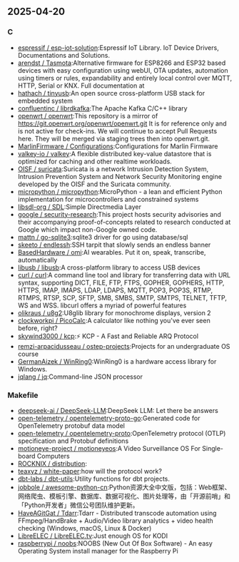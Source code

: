 ## 2025-04-20

### C

* [espressif / esp-iot-solution](https://github.com/espressif/esp-iot-solution):Espressif IoT Library. IoT Device Drivers, Documentations and Solutions.
* [arendst / Tasmota](https://github.com/arendst/Tasmota):Alternative firmware for ESP8266 and ESP32 based devices with easy configuration using webUI, OTA updates, automation using timers or rules, expandability and entirely local control over MQTT, HTTP, Serial or KNX. Full documentation at
* [hathach / tinyusb](https://github.com/hathach/tinyusb):An open source cross-platform USB stack for embedded system
* [confluentinc / librdkafka](https://github.com/confluentinc/librdkafka):The Apache Kafka C/C++ library
* [openwrt / openwrt](https://github.com/openwrt/openwrt):This repository is a mirror of https://git.openwrt.org/openwrt/openwrt.git It is for reference only and is not active for check-ins. We will continue to accept Pull Requests here. They will be merged via staging trees then into openwrt.git.
* [MarlinFirmware / Configurations](https://github.com/MarlinFirmware/Configurations):Configurations for Marlin Firmware
* [valkey-io / valkey](https://github.com/valkey-io/valkey):A flexible distributed key-value datastore that is optimized for caching and other realtime workloads.
* [OISF / suricata](https://github.com/OISF/suricata):Suricata is a network Intrusion Detection System, Intrusion Prevention System and Network Security Monitoring engine developed by the OISF and the Suricata community.
* [micropython / micropython](https://github.com/micropython/micropython):MicroPython - a lean and efficient Python implementation for microcontrollers and constrained systems
* [libsdl-org / SDL](https://github.com/libsdl-org/SDL):Simple Directmedia Layer
* [google / security-research](https://github.com/google/security-research):This project hosts security advisories and their accompanying proof-of-concepts related to research conducted at Google which impact non-Google owned code.
* [mattn / go-sqlite3](https://github.com/mattn/go-sqlite3):sqlite3 driver for go using database/sql
* [skeeto / endlessh](https://github.com/skeeto/endlessh):SSH tarpit that slowly sends an endless banner
* [BasedHardware / omi](https://github.com/BasedHardware/omi):AI wearables. Put it on, speak, transcribe, automatically
* [libusb / libusb](https://github.com/libusb/libusb):A cross-platform library to access USB devices
* [curl / curl](https://github.com/curl/curl):A command line tool and library for transferring data with URL syntax, supporting DICT, FILE, FTP, FTPS, GOPHER, GOPHERS, HTTP, HTTPS, IMAP, IMAPS, LDAP, LDAPS, MQTT, POP3, POP3S, RTMP, RTMPS, RTSP, SCP, SFTP, SMB, SMBS, SMTP, SMTPS, TELNET, TFTP, WS and WSS. libcurl offers a myriad of powerful features
* [olikraus / u8g2](https://github.com/olikraus/u8g2):U8glib library for monochrome displays, version 2
* [clockworkpi / PicoCalc](https://github.com/clockworkpi/PicoCalc):A calculator like nothing you've ever seen before, right?
* [skywind3000 / kcp](https://github.com/skywind3000/kcp):⚡ KCP - A Fast and Reliable ARQ Protocol
* [remzi-arpacidusseau / ostep-projects](https://github.com/remzi-arpacidusseau/ostep-projects):Projects for an undergraduate OS course
* [GermanAizek / WinRing0](https://github.com/GermanAizek/WinRing0):WinRing0 is a hardware access library for Windows.
* [jqlang / jq](https://github.com/jqlang/jq):Command-line JSON processor

### Makefile

* [deepseek-ai / DeepSeek-LLM](https://github.com/deepseek-ai/DeepSeek-LLM):DeepSeek LLM: Let there be answers
* [open-telemetry / opentelemetry-proto-go](https://github.com/open-telemetry/opentelemetry-proto-go):Generated code for OpenTelemetry protobuf data model
* [open-telemetry / opentelemetry-proto](https://github.com/open-telemetry/opentelemetry-proto):OpenTelemetry protocol (OTLP) specification and Protobuf definitions
* [motioneye-project / motioneyeos](https://github.com/motioneye-project/motioneyeos):A Video Surveillance OS For Single-board Computers
* [ROCKNIX / distribution](https://github.com/ROCKNIX/distribution):
* [teaxyz / white-paper](https://github.com/teaxyz/white-paper):how will the protocol work?
* [dbt-labs / dbt-utils](https://github.com/dbt-labs/dbt-utils):Utility functions for dbt projects.
* [jobbole / awesome-python-cn](https://github.com/jobbole/awesome-python-cn):Python资源大全中文版，包括：Web框架、网络爬虫、模板引擎、数据库、数据可视化、图片处理等，由「开源前哨」和「Python开发者」微信公号团队维护更新。
* [HaveAGitGat / Tdarr](https://github.com/HaveAGitGat/Tdarr):Tdarr - Distributed transcode automation using FFmpeg/HandBrake + Audio/Video library analytics + video health checking (Windows, macOS, Linux & Docker)
* [LibreELEC / LibreELEC.tv](https://github.com/LibreELEC/LibreELEC.tv):Just enough OS for KODI
* [raspberrypi / noobs](https://github.com/raspberrypi/noobs):NOOBS (New Out Of Box Software) - An easy Operating System install manager for the Raspberry Pi
